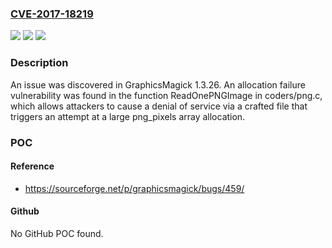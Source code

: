 ### [CVE-2017-18219](https://cve.mitre.org/cgi-bin/cvename.cgi?name=CVE-2017-18219)
![](https://img.shields.io/static/v1?label=Product&message=n%2Fa&color=blue)
![](https://img.shields.io/static/v1?label=Version&message=n%2Fa&color=blue)
![](https://img.shields.io/static/v1?label=Vulnerability&message=n%2Fa&color=brighgreen)

### Description

An issue was discovered in GraphicsMagick 1.3.26. An allocation failure vulnerability was found in the function ReadOnePNGImage in coders/png.c, which allows attackers to cause a denial of service via a crafted file that triggers an attempt at a large png_pixels array allocation.

### POC

#### Reference
- https://sourceforge.net/p/graphicsmagick/bugs/459/

#### Github
No GitHub POC found.

